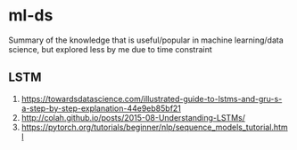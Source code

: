 # ml-ds
Summary of the knowledge that is useful/popular in machine learning/data science, but explored less by me due to time constraint

## LSTM
1. https://towardsdatascience.com/illustrated-guide-to-lstms-and-gru-s-a-step-by-step-explanation-44e9eb85bf21
2. http://colah.github.io/posts/2015-08-Understanding-LSTMs/
3. https://pytorch.org/tutorials/beginner/nlp/sequence_models_tutorial.html

